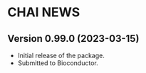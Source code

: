 # CHAI NEWS

## Version 0.99.0 (2023-03-15)
- Initial release of the package.
- Submitted to Bioconductor.
